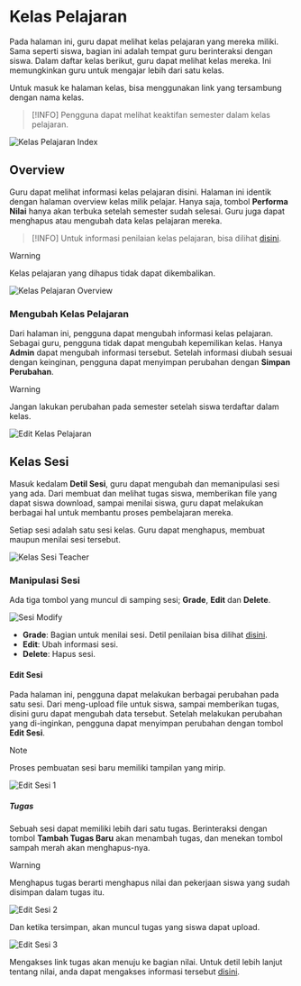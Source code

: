 # Kelas Pelajaran
Pada halaman ini, guru dapat melihat kelas pelajaran yang mereka miliki. Sama seperti siswa, bagian ini adalah tempat guru berinteraksi dengan siswa. Dalam daftar kelas berikut, guru dapat melihat kelas mereka. Ini memungkinkan guru untuk mengajar lebih dari satu kelas.

Untuk masuk ke halaman kelas, bisa menggunakan link yang tersambung dengan nama kelas.

> [!INFO]
> Pengguna dapat melihat keaktifan semester dalam kelas pelajaran.

![Kelas Pelajaran Index](_media/kelas_pelajaran_index.png)

## Overview
Guru dapat melihat informasi kelas pelajaran disini. Halaman ini identik dengan halaman overview kelas milik pelajar. Hanya saja, tombol **Performa Nilai** hanya akan terbuka setelah semester sudah selesai. Guru juga dapat menghapus atau mengubah data kelas pelajaran mereka.

> [!INFO]
> Untuk informasi penilaian kelas pelajaran, bisa dilihat [disini](nilai_kelas_pelajaran.md).

> [!WARNING]
> Kelas pelajaran yang dihapus tidak dapat dikembalikan.

![Kelas Pelajaran Overview](_media/kelas_pelajaran_overview.png)

### Mengubah Kelas Pelajaran
Dari halaman ini, pengguna dapat mengubah informasi kelas pelajaran. Sebagai guru, pengguna tidak dapat mengubah kepemilikan kelas. Hanya **Admin** dapat mengubah informasi tersebut. Setelah informasi diubah sesuai dengan keinginan, pengguna dapat menyimpan perubahan dengan **Simpan Perubahan**.

> [!WARNING]
> Jangan lakukan perubahan pada semester setelah siswa terdaftar dalam kelas.

![Edit Kelas Pelajaran](_media/edit_kelas_pelajaran.png)

## Kelas Sesi
Masuk kedalam **Detil Sesi**, guru dapat mengubah dan memanipulasi sesi yang ada. Dari membuat dan melihat tugas siswa, memberikan file yang dapat siswa download, sampai menilai siswa, guru dapat melakukan berbagai hal untuk membantu proses pembelajaran mereka.

Setiap sesi adalah satu sesi kelas. Guru dapat menghapus, membuat maupun menilai sesi tersebut.

![Kelas Sesi Teacher](_media/kelas_sesi_teacher.png)

### Manipulasi Sesi
Ada tiga tombol yang muncul di samping sesi; **Grade**, **Edit** dan **Delete**.

![Sesi Modify](_media/sesi_modify.png)

* **Grade**: Bagian untuk menilai sesi. Detil penilaian bisa dilihat [disini](account_types/teacher/nilai_kelas_pelajaran.md).
* **Edit**: Ubah informasi sesi.
* **Delete**: Hapus sesi.

#### Edit Sesi
Pada halaman ini, pengguna dapat melakukan berbagai perubahan pada satu sesi. Dari meng-upload file untuk siswa, sampai memberikan tugas, disini guru dapat mengubah data tersebut. Setelah melakukan perubahan yang di-inginkan, pengguna dapat menyimpan perubahan dengan tombol **Edit Sesi**.

> [!NOTE]
> Proses pembuatan sesi baru memiliki tampilan yang mirip.

![Edit Sesi 1](_media/edit_sesi_1.png)

##### Tugas
Sebuah sesi dapat memiliki lebih dari satu tugas. Berinteraksi dengan tombol **Tambah Tugas Baru** akan menambah tugas, dan menekan tombol sampah merah akan menghapus-nya.

> [!WARNING]
> Menghapus tugas berarti menghapus nilai dan pekerjaan siswa yang sudah disimpan dalam tugas itu.

![Edit Sesi 2](_media/edit_sesi_2.png)

Dan ketika tersimpan, akan muncul tugas yang siswa dapat upload.

![Edit Sesi 3](_media/edit_sesi_3.png)

Mengakses link tugas akan menuju ke bagian nilai. Untuk detil lebih lanjut tentang nilai, anda dapat mengakses informasi tersebut [disini](account_types/teacher/nilai.md).